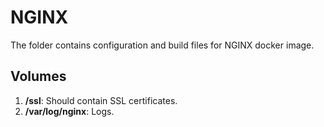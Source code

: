 # NGINX

The folder contains configuration and build files for NGINX docker image.

## Volumes

1. **/ssl**: Should contain SSL certificates.
2. **/var/log/nginx**: Logs.